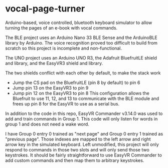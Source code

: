 # vocal-page-turner
Arduino-based, voice controlled, bluetooth keyboard simulator to allow turning the pages of an e-book with vocal commands.

The BLE project uses an Arduino Nano 33 BLE Sense and the ArduinoBLE library by Arduino. The voice recognition proved too difficult to build from scratch so this project is incomplete and non-functional.

The UNO project uses an Arduino UNO R3, the Adafruit BluefruitLE shield and library, and the EasyVR3 shield and library.

The two shields conflict with each other by default, to make the stack work 
* Jump the CS pad on the BluefruitLE (pin 8 by default) to pin 6
* Jump pin 13 on the EasyVR3 to pin 9
* Jump pin 12 on the EasyVR3 to pin 8
This configuration allows the Bluefruit to use 11, 12, and 13 to communicate with the BLE module and frees up pin 8 for the EasyVR to use as a serial bus.

In addition to the code in this repo, EasyVR Commander v3.14.0 was used to add and train commands in Group 1. This code will only listen for words in group 1 and does not need a wake word.

I have Group 0 entry 0 trained as "next page" and Group 0 entry 1 trained as "previous page". Those indexes are mapped to the left arrow and right arrow key in the simulated keyboard. Left unmodified, this project will only respond to commands in those two slots and will only send those two keystrokes. It should be fairly straightforward to use EasyVR Commander to add custom commands and then map them to arbitrary keystrokes.

